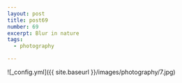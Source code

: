 ```yaml
---
layout: post
title: post69
number: 69
excerpt: Blur in nature
tags:
  - photography

---
```




![_config.yml]({{ site.baseurl }}/images/photography/7.jpg)
